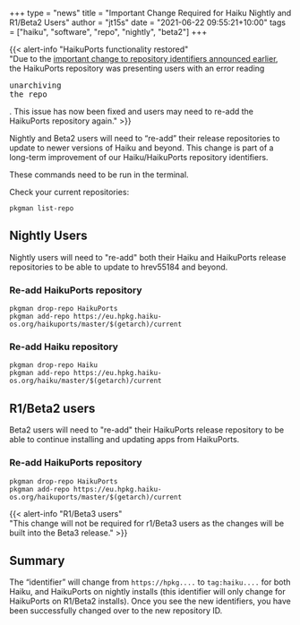 +++
type = "news"
title = "Important Change Required for Haiku Nightly and R1/Beta2 Users"
author = "jt15s"
date = "2021-06-22 09:55:21+10:00"
tags = ["haiku", "software", "repo", "nightly", "beta2"]
+++

{{< alert-info "HaikuPorts functionality restored"   
"Due to the [important change to repository identifiers announced earlier](https://www.haiku-os.org/news/2021-06-22_important_change_required_for_haiku_nightly_and_r1beta2_users/),
the HaikuPorts repository was presenting users with an error reading <pre>unarchiving the repo</pre>. This issue has now been fixed and users may need to re-add the HaikuPorts repository again." >}}

Nightly and Beta2 users will need to “re-add” their release repositories to update to newer versions of Haiku and beyond. This change is part of a long-term improvement of our Haiku/HaikuPorts repository identifiers.

These commands need to be run in the terminal.

Check your current repositories:

```
pkgman list-repo
```

## Nightly Users

Nightly users will need to "re-add" both their Haiku and HaikuPorts release repositories to be able to update to hrev55184 and beyond.

### Re-add HaikuPorts repository

```
pkgman drop-repo HaikuPorts
pkgman add-repo https://eu.hpkg.haiku-os.org/haikuports/master/$(getarch)/current
```

### Re-add Haiku repository

```
pkgman drop-repo Haiku
pkgman add-repo https://eu.hpkg.haiku-os.org/haiku/master/$(getarch)/current
```

## R1/Beta2 users

Beta2 users will need to "re-add" their HaikuPorts release repository to be able to continue installing and updating apps from HaikuPorts.

### Re-add HaikuPorts repository

```
pkgman drop-repo HaikuPorts
pkgman add-repo https://eu.hpkg.haiku-os.org/haikuports/master/$(getarch)/current
```

{{< alert-info "R1/Beta3 users"   
"This change will not be required for r1/Beta3 users as the changes will be built into the Beta3 release." >}}

## Summary

The “identifier” will change from `https://hpkg....` to `tag:haiku....` for both Haiku, and HaikuPorts on nightly installs (this identifier will only change for HaikuPorts on R1/Beta2 installs). Once you see the new identifiers, you have been successfully changed over to the new repository ID.
